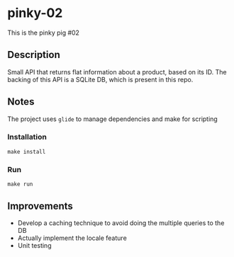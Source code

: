 # pinky-02

This is the pinky pig #02

## Description
Small API that returns flat information about a product, based on its ID. The backing of this API is a SQLite DB, which is present in this repo.

## Notes
The project uses `glide` to manage dependencies and make for scripting

### Installation
`make install`

### Run 
`make run`

## Improvements
* Develop a caching technique to avoid doing the multiple queries to the DB
* Actually implement the locale feature
* Unit testing
